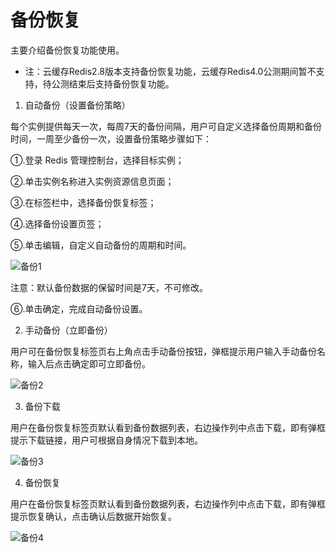 # 备份恢复

  主要介绍备份恢复功能使用。
 
- 注：云缓存Redis2.8版本支持备份恢复功能，云缓存Redis4.0公测期间暂不支持，待公测结束后支持备份恢复功能。
  
1.	自动备份（设置备份策略）

每个实例提供每天一次，每周7天的备份间隔，用户可自定义选择备份周期和备份时间，一周至少备份一次，设置备份策略步骤如下：

①.登录 Redis 管理控制台，选择目标实例；

②.单击实例名称进入实例资源信息页面；

③.在标签栏中，选择备份恢复标签；

④.选择备份设置页签；

⑤.单击编辑，自定义自动备份的周期和时间。

 ![备份1](https://github.com/jdcloudcom/cn/blob/edit/image/Redis/backup1.png)

注意：默认备份数据的保留时间是7天，不可修改。

⑥.单击确定，完成自动备份设置。

2.	手动备份（立即备份）

用户可在备份恢复标签页右上角点击手动备份按钮，弹框提示用户输入手动备份名称，输入后点击确定即可立即备份。

![备份2](https://github.com/jdcloudcom/cn/blob/edit/image/Redis/backup2.png)
 
3.	备份下载

用户在备份恢复标签页默认看到备份数据列表，右边操作列中点击下载，即有弹框提示下载链接，用户可根据自身情况下载到本地。

![备份3](https://github.com/jdcloudcom/cn/blob/edit/image/Redis/backup3.png)

4.	备份恢复

用户在备份恢复标签页默认看到备份数据列表，右边操作列中点击下载，即有弹框提示恢复确认，点击确认后数据开始恢复。

 ![备份4](https://github.com/jdcloudcom/cn/blob/edit/image/Redis/backup4.png)
